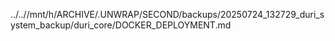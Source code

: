 ../..//mnt/h/ARCHIVE/.UNWRAP/SECOND/backups/20250724_132729_duri_system_backup/duri_core/DOCKER_DEPLOYMENT.md